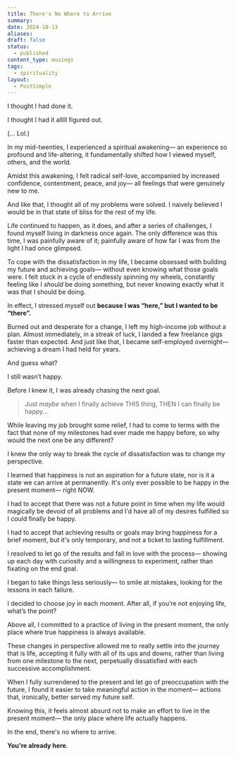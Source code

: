 ```yaml
---
title: There's No Where to Arrive
summary: 
date: 2024-10-13
aliases: 
draft: false
status:
  - published
content_type: musings
tags:
  - spirituality
layout:
  - PostSimple
---
```


I thought I had done it. 

I thought I had it alllll figured out. 

(... Lol.) 

In my mid-twenties, I experienced a spiritual awakening— an experience so profound and life-altering, it fundamentally shifted how I viewed myself, others, and the world.

Amidst this awakening, I felt radical self-love, accompanied by increased confidence, contentment, peace, and joy— all feelings that were genuinely new to me. 

And like that, I thought all of my problems were solved. I naively believed I would be in that state of bliss for the rest of my life. 

Life continued to happen, as it does, and after a series of challenges, I found myself living in darkness once again. The only difference was this time, I was painfully aware of it; painfully aware of how far I was from the light I had once glimpsed.

To cope with the dissatisfaction in my life, I became obsessed with building my future and achieving goals— without even knowing what those goals were. I felt stuck in a cycle of endlessly spinning my wheels, constantly feeling like I _should_ be doing something, but never knowing exactly what it was that I should be doing.

In effect, I stressed myself out **because I was “here,” but I wanted to be “there”.** 

Burned out and desperate for a change, I left my high-income job without a plan. Almost immediately, in a streak of luck, I landed a few freelance gigs faster than expected. And just like that, I became self-employed overnight— achieving a dream I had held for years. 

And guess what?

I still wasn’t happy.

Before I knew it, I was already chasing the next goal.

> Just _maybe_ when I finally achieve THIS thing, THEN I can finally be happy…

While leaving my job brought some relief, I had to come to terms with the fact that none of my milestones had ever made me happy before, so why would the next one be any different?

I knew the only way to break the cycle of dissatisfaction was to change my perspective.

I learned that happiness is not an aspiration for a future state, nor is it a state we can arrive at permanently. It's only ever possible to be happy in the present moment— right <span className="bold-underline">NOW</span>.

I had to accept that there was not a future point in time when my life would magically be devoid of all problems and I'd have all of my desires fulfilled so I could finally be happy. 

I had to accept that achieving results or goals may bring happiness for a brief moment, but it's only temporary, and not a ticket to lasting fulfillment. 

I resolved to let go of the results and fall in love with the process— showing up each day with curiosity and a willingness to experiment, rather than fixating on the end goal.

I began to take things less seriously— to smile at mistakes, looking for the lessons in each failure. 

I decided to choose joy in each moment. After all, if you’re not enjoying life, what’s the point?

Above all, I committed to a practice of living in the present moment, the only place where true happiness is always available. 

These changes in perspective allowed me to really settle into the journey that is life, accepting it fully with all of its ups and downs, rather than living from one milestone to the next, perpetually dissatisfied with each successive accomplishment. 

When I fully surrendered to the present and let go of preoccupation with the future, I found it easier to take meaningful action in the moment— actions that, ironically, better served my future self.

Knowing this, it feels almost absurd not to make an effort to live in the present moment— the only place where life actually happens.

In the end, there's no where to arrive. 

**You're already here.** 

